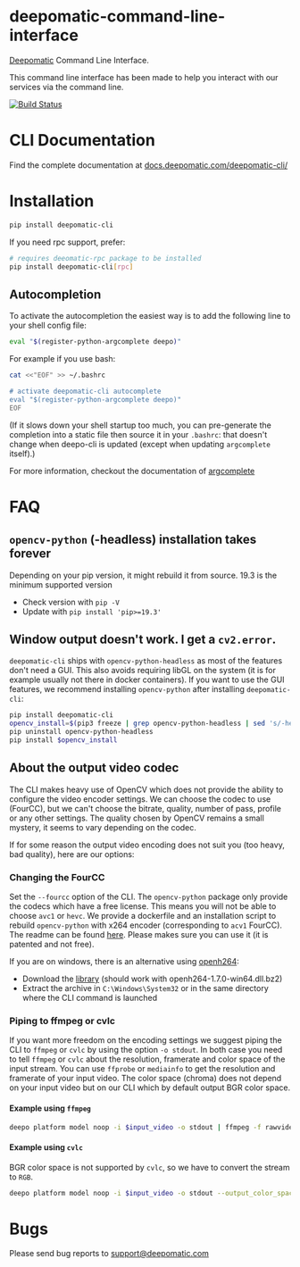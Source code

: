# deepomatic-command-line-interface

[Deepomatic](https://www.deepomatic.com) Command Line Interface.

This command line interface has been made to help you interact with our services via the command line.

[![Build Status](https://travis-ci.com/Deepomatic/deepocli.svg?branch=master)](https://travis-ci.com/Deepomatic/deepocli)

# CLI Documentation

Find the complete documentation at [docs.deepomatic.com/deepomatic-cli/](https://docs.deepomatic.com/deepomatic-cli/)

# Installation

```bash
pip install deepomatic-cli
```

If you need rpc support, prefer:
```bash
# requires deeomatic-rpc package to be installed
pip install deepomatic-cli[rpc]
```

## Autocompletion

To activate the autocompletion the easiest way is to add the following line to your shell config file:

```bash
eval "$(register-python-argcomplete deepo)"
```

For example if you use bash:

```bash
cat <<"EOF" >> ~/.bashrc

# activate deepomatic-cli autocomplete
eval "$(register-python-argcomplete deepo)"
EOF
```

(If it slows down your shell startup too much, you can pre-generate the completion into a static file then source it in your `.bashrc`: that doesn't change when deepo-cli is updated (except when updating `argcomplete` itself).)

For more information, checkout the documentation of [argcomplete](https://github.com/kislyuk/argcomplete)

# FAQ

## `opencv-python` (-headless) installation takes forever

Depending on your pip version, it might rebuild it from source. 19.3 is the minimum supported version
- Check version with `pip -V`
- Update with `pip install 'pip>=19.3'`

## Window output doesn't work. I get a `cv2.error`.

`deepomatic-cli` ships with `opencv-python-headless` as most of the features don't need a GUI.
This also avoids requiring libGL on the system (it is for example usually not there in docker containers).
If you want to use the GUI features, we recommend installing `opencv-python` after installing `deepomatic-cli`:
```bash
pip install deepomatic-cli
opencv_install=$(pip3 freeze | grep opencv-python-headless | sed 's/-headless//g')
pip uninstall opencv-python-headless
pip install $opencv_install
```

## About the output video codec

The CLI makes heavy use of OpenCV which does not provide the ability to configure the video encoder settings.
We can choose the codec to use (FourCC), but we can't choose the bitrate, quality, number of pass, profile or any other settings.
The quality chosen by OpenCV remains a small mystery, it seems to vary depending on the codec.

If for some reason the output video encoding does not suit you (too heavy, bad quality), here are our options:

### Changing the FourCC

Set the `--fourcc` option of the CLI. The `opencv-python` package only provide the codecs which have a free license.
This means you will not be able to choose `avc1` or `hevc`. We provide a dockerfile and an installation script to rebuild `opencv-python` with x264 encoder (corresponding to `acv1` FourCC).
The readme can be found [here](docker/README.md). Please makes sure you can use it (it is patented and not free).

If you are on windows, there is an alternative using [openh264](https://github.com/cisco/openh264):
- Download the [library](https://github.com/cisco/openh264/releases) (should work with openh264-1.7.0-win64.dll.bz2)
- Extract the archive in `C:\Windows\System32` or in the same directory where the CLI command is launched

### Piping to ffmpeg or cvlc

If you want more freedom on the encoding settings we suggest piping the CLI to `ffmpeg` or `cvlc` by using the option `-o stdout`.
In both case you need to tell `ffmpeg` or `cvlc` about the resolution, framerate and color space of the input stream.
You can use `ffprobe` or `mediainfo` to get the resolution and framerate of your input video.
The color space (chroma) does not depend on your input video but on our CLI which by default output BGR color space.

#### Example using `ffmpeg`

```bash
deepo platform model noop -i $input_video -o stdout | ffmpeg -f rawvideo -pixel_format bgr24 -video_size 1280x720 -framerate 15 -i - -c:v h264 $output_video
```

#### Example using `cvlc`

BGR color space is not supported by `cvlc`, so we have to convert the stream to `RGB`.

```bash
deepo platform model noop -i $input_video -o stdout --output_color_space RGB | cvlc --demux=rawvideo --rawvid-fps=15 --rawvid-width=1280 --rawvid-height=720 --rawvid-chroma=RV24 - --sout "#transcode{vcodec=h264}:std{access=file,dst=$output_video}"
```


# Bugs

Please send bug reports to support@deepomatic.com
